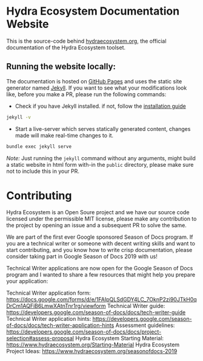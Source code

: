 # Hydra Ecosystem Documentation Website

This is the source-code behind [hydraecosystem.org](https://hydraecosystem.org), the official documentation of the Hydra Ecosystem toolset.

## Running the website locally:

The documentation is hosted on [GitHub Pages](https://pages.github.com) and uses the static site generator named [Jekyll](https://jekyllrb.com). If you want to see what your modifications look like, before you make a PR, please run the following commands:

- Check if you have Jekyll installed. if not, follow the [installation guide](https://jekyllrb.com/docs)
```bash
jekyll -v
```
- Start a live-server which serves statically generated content, changes made will make real-time changes to it.
```bash
bundle exec jekyll serve
```

*Note:* Just running the `jekyll` command without any arguments, might build a static website in html form with-in the `public` directory, please make sure not to include this in your PR.

# Contributing

Hydra Ecosystem is an Open Soure project and we have our source code licensed under the permissible MIT license, please make any contribution to the project by opening an issue and a subsequent PR to solve the same. 

We are part of the first ever Google sponsored Season of Docs program. If you are a technical writer or someone with decent writing skills and want to start contributing, and you know how to write crisp documentation, please consider taking part in Google Season of Docs 2019 with us!

Technical Writer applications are now open for the Google Season of Docs program and I wanted to share a few resources that might help you prepare your application:

Technical Writer application form: https://docs.google.com/forms/d/e/1FAIpQLSdGDY4LC_7OknP2zi90JTkH0qDrCm1AQFiB6LmwXAtnTnr1rg/viewform
Technical Writer guide: https://developers.google.com/season-of-docs/docs/tech-writer-guide
Technical Writer application hints: https://developers.google.com/season-of-docs/docs/tech-writer-application-hints
Assessment guidelines: https://developers.google.com/season-of-docs/docs/project-selection#assess-proposal
Hydra Ecosystem Starting Material: https://www.hydraecosystem.org/Starting-Material
Hydra Ecosystem Project Ideas: https://www.hydraecosystem.org/seasonofdocs-2019 
